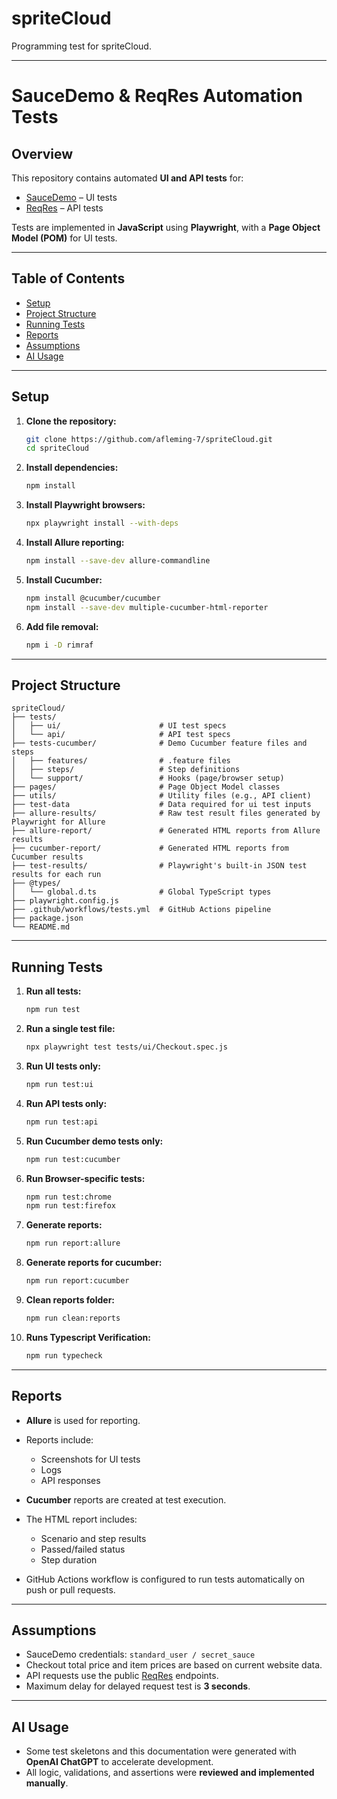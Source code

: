 # spriteCloud

Programming test for spriteCloud.

---

# SauceDemo & ReqRes Automation Tests

## Overview

This repository contains automated **UI and API tests** for:

- [SauceDemo](https://www.saucedemo.com) – UI tests
- [ReqRes](https://reqres.in/) – API tests

Tests are implemented in **JavaScript** using **Playwright**, with a **Page Object Model (POM)** for UI tests.

---

## Table of Contents

- [Setup](#setup)
- [Project Structure](#project-structure)
- [Running Tests](#running-tests)
- [Reports](#reports)
- [Assumptions](#assumptions)
- [AI Usage](#ai-usage)

---

## Setup

1. **Clone the repository:**

   ```bash
   git clone https://github.com/afleming-7/spriteCloud.git
   cd spriteCloud
   ```

2. **Install dependencies:**

   ```bash
   npm install
   ```

3. **Install Playwright browsers:**

   ```bash
   npx playwright install --with-deps
   ```

4. **Install Allure reporting:**

   ```bash
   npm install --save-dev allure-commandline
   ```

5. **Install Cucumber:**

   ```bash
   npm install @cucumber/cucumber
   npm install --save-dev multiple-cucumber-html-reporter

   ```

6. **Add file removal:**

   ```bash
   npm i -D rimraf
   ```

---

## Project Structure

```
spriteCloud/
├── tests/
│   ├── ui/                      # UI test specs
│   └── api/                     # API test specs
├── tests-cucumber/              # Demo Cucumber feature files and steps
│   ├── features/                # .feature files
│   ├── steps/                   # Step definitions
│   └── support/                 # Hooks (page/browser setup)
├── pages/                       # Page Object Model classes
├── utils/                       # Utility files (e.g., API client)
├── test-data                    # Data required for ui test inputs
├── allure-results/              # Raw test result files generated by Playwright for Allure
├── allure-report/               # Generated HTML reports from Allure results
├── cucumber-report/             # Generated HTML reports from Cucumber results
├── test-results/                # Playwright's built-in JSON test results for each run
├── @types/
│   └── global.d.ts              # Global TypeScript types
├── playwright.config.js
├── .github/workflows/tests.yml  # GitHub Actions pipeline
├── package.json
└── README.md
```

---

## Running Tests

1. **Run all tests:**

   ```bash
   npm run test
   ```

2. **Run a single test file:**

   ```bash
   npx playwright test tests/ui/Checkout.spec.js
   ```

3. **Run UI tests only:**

   ```bash
   npm run test:ui
   ```

4. **Run API tests only:**

   ```bash
   npm run test:api
   ```

5. **Run Cucumber demo tests only:**

   ```bash
   npm run test:cucumber
   ```

6. **Run Browser-specific tests:**

   ```bash
   npm run test:chrome
   npm run test:firefox
   ```

7. **Generate reports:**

   ```bash
   npm run report:allure
   ```

8. **Generate reports for cucumber:**

   ```bash
   npm run report:cucumber
   ```

9. **Clean reports folder:**

   ```bash
   npm run clean:reports
   ```

10. **Runs Typescript Verification:**

    ```bash
    npm run typecheck
    ```

---

## Reports

- **Allure** is used for reporting.
- Reports include:

  - Screenshots for UI tests
  - Logs
  - API responses

- **Cucumber** reports are created at test execution.
- The HTML report includes:

  - Scenario and step results
  - Passed/failed status
  - Step duration

- GitHub Actions workflow is configured to run tests automatically on push or pull requests.

---

## Assumptions

- SauceDemo credentials: `standard_user / secret_sauce`
- Checkout total price and item prices are based on current website data.
- API requests use the public [ReqRes](https://reqres.in/) endpoints.
- Maximum delay for delayed request test is **3 seconds**.

---

## AI Usage

- Some test skeletons and this documentation were generated with **OpenAI ChatGPT** to accelerate development.
- All logic, validations, and assertions were **reviewed and implemented manually**.
